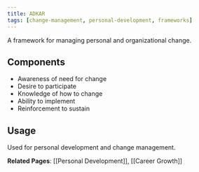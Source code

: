 ```yaml
---
title: ADKAR
tags: [change-management, personal-development, frameworks]
---
```


A framework for managing personal and organizational change.

## Components
- Awareness of need for change
- Desire to participate
- Knowledge of how to change
- Ability to implement
- Reinforcement to sustain

## Usage
Used for personal development and change management.

**Related Pages**: [[Personal Development]], [[Career Growth]]
